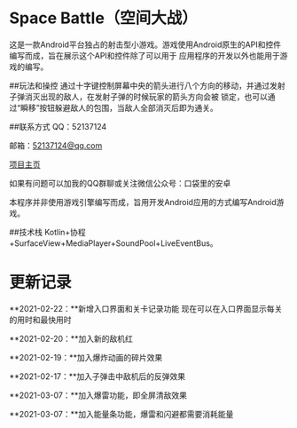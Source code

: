 # Space Battle（空间大战）
这是一款Android平台独占的射击型小游戏。游戏使用Android原生的API和控件编写而成，旨在展示这个API和控件除了可以用于
应用程序的开发以外也能用于游戏的编写。 

##玩法和操控
通过十字键控制屏幕中央的箭头进行八个方向的移动，并通过发射子弹消灭出现的敌人，在发射子弹的时候玩家的箭头方向会被
锁定，也可以通过“瞬移”按钮躲避敌人的包围，当敌人全部消灭后即为通关。

##联系方式
QQ：52137124

邮箱：52137124@qq.com

[项目主页](https://www.toutiao.com/i6928888667003978247/)

如果有问题可以加我的QQ群聊或关注微信公众号：口袋里的安卓

本程序并非使用游戏引擎编写而成，旨用开发Android应用的方式编写Android游戏。

##技术栈
Kotlin+协程+SurfaceView+MediaPlayer+SoundPool+LiveEventBus。

更新记录
==
**2021-02-22：**新增入口界面和关卡记录功能
现在可以在入口界面显示每关的用时和最快用时

**2021-02-20：**加入新的敌机红

**2021-02-19：**加入爆炸动画的碎片效果

**2021-02-17：**加入子弹击中敌机后的反弹效果

**2021-03-07：**加入爆雷功能，即全屏清敌效果

**2021-03-07：**加入能量条功能，爆雷和闪避都需要消耗能量
